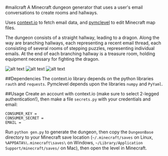 #mailcraft
A Minecraft dungeon generator that uses a user's email conversations to create rooms and hallways.

Uses [context.io](http://context.io/) to fetch email data, and [pymclevel](https://github.com/mcedit/pymclevel) to edit Minecraft map files.

The dungeon consists of a straight hallway, leading to a dragon. Along the way are branching hallways, each representing a recent email thread, each consisting of several rooms of stepping puzzles, representing individual emails. At the end of each branching hallway is a treasure room, holding equipment necessary for fighting the dragon.

![alt text](https://raw.github.com/dbordak/mailcraft/master/img/preview1.png "pic1")
![alt text](https://raw.github.com/dbordak/mailcraft/master/img/preview2.png "pic2")
![alt text](https://raw.github.com/dbordak/mailcraft/master/img/preview3.png "pic3")

##Dependencies
The context.io library depends on the python libraries `rauth` and `requests`.
Pymclevel depends upon the libraries `numpy` and `PyYaml`.

##Usage
Create an account with context.io (make sure to select 2-legged authentication!), then make a file `secrets.py` with your credentials and email:
```
CONSUMER_KEY = 
CONSUMER_SECRET = 
EMAIL = 
```

Run `python gen.py` to generate the dungeon, then copy the `DungeonBase` directory to your Minecraft save location (`~/.minecraft/saves` on Linux, `%APPDATA%\.minecraft\saves\` on Windows, `~/Library/Application Support/minecraft/saves/` on Mac), then open the level in Minecraft.
